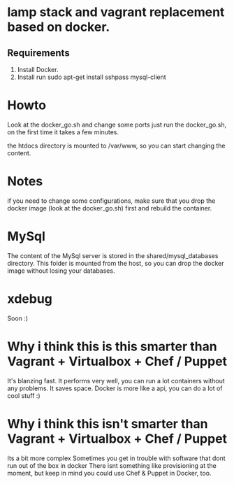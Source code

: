 # lamp stack and vagrant replacement based on docker.

## Requirements
1. Install Docker.
2. Install run sudo apt-get install sshpass mysql-client

# Howto
Look at the docker_go.sh and change some ports
just run the docker_go.sh, on the first time it takes a few minutes.

the htdocs directory is mounted to /var/www, so you can start changing the content.

# Notes
if you need to change some configurations, make sure that you drop the docker image (look at the docker_go.sh) first and rebuild the container.

# MySql
The content of the MySql server is stored in the shared/mysql_databases directory.
This folder is mounted from the host, so you can drop the docker image without losing your databases.

# xdebug
Soon :)

# Why i think this is this smarter than Vagrant + Virtualbox + Chef / Puppet
It's blanzing fast.
It performs very well, you can run a lot containers without any problems.
It saves space.
Docker is more like a api, you can do a lot of cool stuff :)

# Why i think this isn't smarter than Vagrant + Virtualbox + Chef / Puppet
Its a bit more complex
Sometimes you get in trouble with software that dont run out of the box in docker
There isnt something like provisioning at the moment, but keep in mind you could use Chef & Puppet in Docker, too.